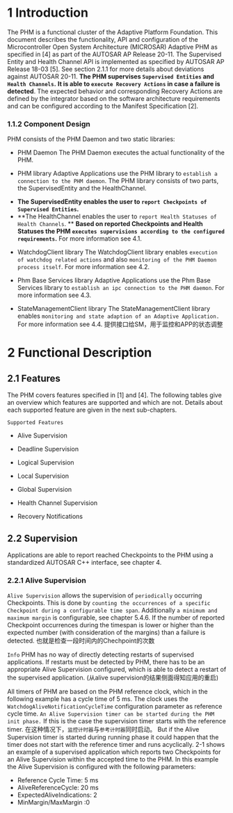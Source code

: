 # 1 Introduction
The PHM is a functional cluster of the Adaptive Platform Foundation.
This document describes the functionality, API and configuration of the Microcontroller Open System Architecture (MICROSAR)
Adaptive PHM as specified in [4] as part of the AUTOSAR AP Release 20-11.
The Supervised Entity and Health Channel API is implemented as specified by AUTOSAR AP Release 18-03 [5].
See section 2.1.1 for more details about deviations against AUTOSAR 20-11.
**The PHM supervises `Supervised Entities` and `Health Channels`.**
**It is able to `execute Recovery Actions` in case a failure is detected**.
The expected behavior and corresponding Recovery Actions are defined by the integrator based on the software architecture requirements and can be configured according to
the Manifest Specification [2].


### 1.1.2 Component Design
PHM consists of the PHM Daemon and two static libraries:
* PHM Daemon
The PHM Daemon executes the actual functionality of the PHM.

* PHM library
Adaptive Applications use the PHM library to `establish a connection to the PHM daemon`.
The PHM library consists of two parts, the SupervisedEntity and the HealthChannel.
- **The SupervisedEntity enables the user to `report Checkpoints of Supervised Entities`.**
- **The HealthChannel enables the user to `report Health Statuses of Health Channels`. **
**Based on reported Checkpoints and Health Statuses the PHM `executes supervisions according to the configured requirements`.**
For more information see 4.1.

* WatchdogClient library
The WatchdogClient library enables `execution of watchdog related actions` and also `monitoring of the PHM Daemon process itself`.
For more information see 4.2.

* Phm Base Services library
Adaptive Applications use the Phm Base Services library to `establish an ipc connection to the PHM daemon`.
For more information see 4.3.

* StateManagementClient library
The StateManagementClient library enables `monitoring and state adaption of an Adaptive Application.`
For more information see 4.4.
提供接口给SM，用于监控和APP的状态调整




# 2 Functional Description
## 2.1 Features
The PHM covers features specified in [1] and [4].
The following tables give an overview which features are supported and which are not. Details about each supported feature are given in the next sub-chapters.

`Supported Features`
- Alive Supervision
- Deadline Supervision
- Logical Supervision

- Local Supervision
- Global Supervision
- Health Channel Supervision
- Recovery Notifications

## 2.2 Supervision
Applications are able to report reached Checkpoints to the PHM using a standardized AUTOSAR C++ interface, see chapter 4.

### 2.2.1 Alive Supervision
`Alive Supervision` allows the supervision of `periodically` occurring Checkpoints.
This is done by `counting the occurrences of a specific Checkpoint during a configurable time span`.
Additionally `a minimum and maximum margin` is configurable, see chapter 5.4.6.
If the number of reported Checkpoint occurrences during the timespan is lower or higher than the expected number (with consideration of the margins) than a failure is detected.
也就是检查一段时间内的Chechpoint的次数

`Info`
PHM has no way of directly detecting restarts of supervised applications.
If restarts must be detected by PHM, there has to be an appropriate Alive Supervision configured, which is able to detect a restart of the supervised application.
(从alive supervision的结果侧面得知应用的重启)

All timers of PHM are based on the PHM reference clock, which in the following example has a cycle time of 5 ms.
The clock uses the `WatchdogAliveNotificationCycleTime` configuration parameter as reference cycle time.
`An Alive Supervision timer can be started during the PHM init phase.`
If this is the case the supervision timer starts with the reference timer. 在这种情况下，`监控计时器`与`参考计时器`同时启动。
But if the Alive Supervision timer is started during running phase it could happen that the timer does not start with the reference timer and runs acyclically.
2-1 shows an example of a supervised application which reports two Checkpoints for an Alive Supervision within the accepted time to the PHM.
In this example the Alive Supervision is configured with the following parameters:
* Reference Cycle Time: 5 ms
* AliveReferenceCycle: 20 ms
* ExpectedAliveIndications: 2
* MinMargin/MaxMargin :0





















